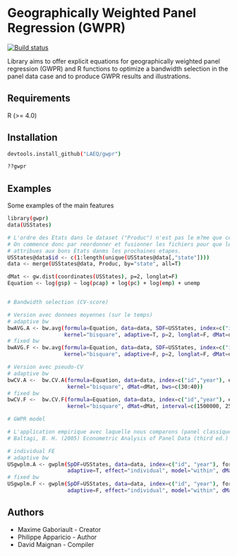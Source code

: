 # Geographically Weighted Panel Regression (GWPR)

[![Build status](https://ci.appveyor.com/api/projects/status/axu6kxqja7p96r54/branch/master?svg=true)](https://ci.appveyor.com/project/davidmaignan/gwpr/branch/master)


Library aims to offer explicit equations for geographically weighted panel regression (GWPR) and R functions to optimize a bandwidth selection in the panel data case and to produce GWPR results and illustrations.

## Requirements

R (>= 4.0)

## Installation

```bash
devtools.install_github("LAEQ/gwpr")

??gwpr
```

## Examples

Some examples of the main features


```bash
library(gwpr)
data(USStates)

# L'ordre des Etats dans le dataset ("Produc") n'est pas le m?me que celui du shapefile.
# On commence donc par reordonner et fusionner les fichiers pour que les weights soient
# attribues aux bons Etats danms les prochaines etapes.
USStates@data$id <- c(1:length(unique(USStates@data[,"state"])))
data <- merge(USStates@data, Produc, by="state", all=T)

dMat <- gw.dist(coordinates(USStates), p=2, longlat=F)
Equation <- log(gsp) ~ log(pcap) + log(pc) + log(emp) + unemp


# Bandwidth selection (CV-score)

# Version avec donnees moyennes (sur le temps)
# adaptive bw
bwAVG.A <- bw.avg(formula=Equation, data=data, SDF=USStates, index=c("id","year"), approach="AICc", 
                  kernel="bisquare", adaptive=T, p=2, longlat=F, dMat=dMat)
# fixed bw
bwAVG.F <- bw.avg(formula=Equation, data=data, SDF=USStates, index=c("id","year"), approach="AICc", 
                  kernel="bisquare", adaptive=F, p=2, longlat=F, dMat=dMat)

# Version avec pseudo-CV
# adaptive bw
bwCV.A <-  bw.CV.A(formula=Equation, data=data, index=c("id","year"), effect='individual', model="within", 
                   kernel="bisquare", dMat=dMat, bws=c(30:40))
# fixed bw
bwCV.F <-  bw.CV.F(formula=Equation, data=data, index=c("id","year"), effect='individual', model="within", 
                   kernel="bisquare", dMat=dMat, interval=c(1500000, 2500000))

# GWPR model

# L'application empirique avec laquelle nous comparons (panel classique) est celle de
# Baltagi, B. H. (2005) Econometric Analysis of Panel Data (third ed.) qui reprend l'exemple de Munnell (1990)

# individual FE
# adaptive bw
USgwplm.A <- gwplm(SpDF=USStates, data=data, index=c("id", "year"), formula=Equation, bw=bwCV.A, kernel="bisquare", 
                   adaptive=T, effect="individual", model="within", dMat=dMat)
# fixed bw
USgwplm.F <- gwplm(SpDF=USStates, data=data, index=c("id", "year"), formula=Equation, bw=bwCV.F, kernel="bisquare", 
                   adaptive=F, effect="individual", model="within", dMat=dMat)

```

## Authors
- Maxime Gaboriault - Creator
- Philippe Apparicio - Author
- David Maignan - Compiler



